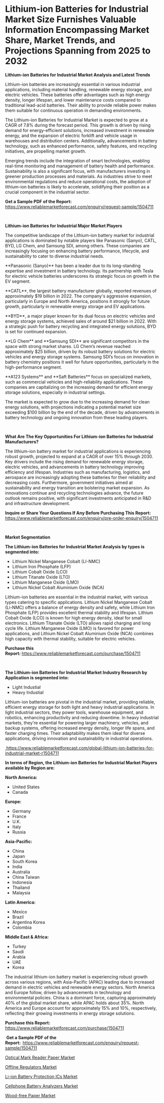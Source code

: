 <p><h1>Lithium-ion Batteries for Industrial Market Size Furnishes Valuable Information Encompassing Market Share, Market Trends, and Projections Spanning from 2025 to 2032</h1></p><p><strong>Lithium-ion Batteries for Industrial Market Analysis and Latest Trends</strong></p>
<p><p>Lithium-ion batteries are increasingly essential in various industrial applications, including material handling, renewable energy storage, and electric vehicles. These batteries offer advantages such as high energy density, longer lifespan, and lower maintenance costs compared to traditional lead-acid batteries. Their ability to provide reliable power makes them suitable for continuous operation in demanding environments.</p><p>The Lithium-ion Batteries for Industrial Market is expected to grow at a CAGR of 7.8% during the forecast period. This growth is driven by rising demand for energy-efficient solutions, increased investment in renewable energy, and the expansion of electric forklift and vehicle usage in warehouses and distribution centers. Additionally, advancements in battery technology, such as enhanced performance, safety features, and recycling initiatives, are propelling market growth.</p><p>Emerging trends include the integration of smart technologies, enabling real-time monitoring and management of battery health and performance. Sustainability is also a significant focus, with manufacturers investing in greener production processes and materials. As industries strive to meet environmental regulations and reduce operational costs, the adoption of lithium-ion batteries is likely to accelerate, solidifying their position as a crucial component in the industrial sector.</p></p>
<p><strong>Get a Sample PDF of the Report:&nbsp;</strong> <a href="https://www.reliablemarketforecast.com/enquiry/request-sample/1504711?utm_campaign=1899&utm_medium=2&utm_source=Github&utm_content=ia&utm_term=23032025&utm_id=lithium-ion-batteries-for-industrial">https://www.reliablemarketforecast.com/enquiry/request-sample/1504711</a></p>
<p>&nbsp;</p>
<p><strong>Lithium-ion Batteries for Industrial Major Market Players</strong></p>
<p><p>The competitive landscape of the Lithium-ion battery market for industrial applications is dominated by notable players like Panasonic (Sanyo), CATL, BYD, LG Chem, and Samsung SDI, among others. These companies are increasingly focusing on enhancing battery performance, lifecycle, and sustainability to cater to diverse industrial needs.</p><p>**Panasonic (Sanyo)** has been a leader due to its long-standing expertise and investment in battery technology. Its partnership with Tesla for electric vehicle batteries underscores its strategic focus on growth in the EV segment. </p><p>**CATL**, the largest battery manufacturer globally, reported revenues of approximately $19 billion in 2022. The company's aggressive expansion, particularly in Europe and North America, positions it strongly for future growth, particularly in renewable energy storage and EV applications.</p><p>**BYD**, a major player known for its dual focus on electric vehicles and energy storage systems, achieved sales of around $21 billion in 2022. With a strategic push for battery recycling and integrated energy solutions, BYD is set for continued expansion.</p><p>**LG Chem** and **Samsung SDI** are significant competitors in the space with strong market shares. LG Chem’s revenue reached approximately $25 billion, driven by its robust battery solutions for electric vehicles and energy storage systems. Samsung SDI’s focus on innovation in battery chemistry positions it well for future opportunities, particularly in the high-performance segment.</p><p>**A123 Systems** and **Saft Batteries** focus on specialized markets, such as commercial vehicles and high-reliability applications. These companies are capitalizing on the increasing demand for efficient energy storage solutions, especially in industrial settings.</p><p>The market is expected to grow due to the increasing demand for clean energy solutions, with projections indicating a potential market size exceeding $100 billion by the end of the decade, driven by advancements in battery technology and ongoing innovation from these leading players.</p></p>
<p>&nbsp;</p>
<p><strong>What Are The Key Opportunities For Lithium-ion Batteries for Industrial Manufacturers?</strong></p>
<p><p>The lithium-ion battery market for industrial applications is experiencing robust growth, projected to expand at a CAGR of over 15% through 2030. Key drivers include the rising demand for renewable energy storage, electric vehicles, and advancements in battery technology improving efficiency and lifespan. Industries such as manufacturing, logistics, and aerospace are increasingly adopting these batteries for their reliability and decreasing costs. Furthermore, government initiatives aimed at sustainability and energy transition are bolstering market expansion. As innovations continue and recycling technologies advance, the future outlook remains positive, with significant investments anticipated in R&D and infrastructure development.</p></p>
<p><strong>Inquire or Share Your Questions If Any Before Purchasing This Report:</strong> <a href="https://www.reliablemarketforecast.com/enquiry/pre-order-enquiry/1504711?utm_campaign=1899&utm_medium=2&utm_source=Github&utm_content=ia&utm_term=23032025&utm_id=lithium-ion-batteries-for-industrial">https://www.reliablemarketforecast.com/enquiry/pre-order-enquiry/1504711</a></p>
<p>&nbsp;</p>
<p><strong>Market Segmentation</strong></p>
<p><strong>The Lithium-ion Batteries for Industrial Market Analysis by types is segmented into:</strong></p>
<p><ul><li>Lithium Nickel Manganese Cobalt (LI-NMC)</li><li>Lithium Iron Phosphate (LFP)</li><li>Lithium Cobalt Oxide (LCO)</li><li>Lithium Titanate Oxide (LTO)</li><li>Lithium Manganese Oxide (LMO)</li><li>Lithium Nickel Cobalt Aluminium Oxide (NCA)</li></ul></p>
<p><p>Lithium-ion batteries are essential in the industrial market, with various types catering to specific applications. Lithium Nickel Manganese Cobalt (Li-NMC) offers a balance of energy density and safety, while Lithium Iron Phosphate (LFP) provides excellent thermal stability and lifespan. Lithium Cobalt Oxide (LCO) is known for high energy density, ideal for small electronics. Lithium Titanate Oxide (LTO) allows rapid charging and long cycle life. Lithium Manganese Oxide (LMO) is favored for power applications, and Lithium Nickel Cobalt Aluminium Oxide (NCA) combines high capacity with thermal stability, suitable for electric vehicles.</p></p>
<p><strong>Purchase this Report:&nbsp;</strong><a href="https://www.reliablemarketforecast.com/purchase/1504711?utm_campaign=1899&utm_medium=2&utm_source=Github&utm_content=ia&utm_term=23032025&utm_id=lithium-ion-batteries-for-industrial">https://www.reliablemarketforecast.com/purchase/1504711</a></p>
<p>&nbsp;</p>
<p><strong>The Lithium-ion Batteries for Industrial Market Industry Research by Application is segmented into:</strong></p>
<p><ul><li>Light Industial</li><li>Heavy Industial</li></ul></p>
<p><p>Lithium-ion batteries are pivotal in the industrial market, providing reliable, efficient energy storage for both light and heavy industrial applications. In light industrial sectors, they power tools, warehouse equipment, and robotics, enhancing productivity and reducing downtime. In heavy industrial markets, they're essential for powering larger machinery, vehicles, and backup systems, offering increased energy density, longer life spans, and faster charging times. Their adaptability makes them ideal for diverse applications, driving innovation and sustainability in industrial operations.</p></p>
<p><a href="https://www.reliablemarketforecast.com/global-lithium-ion-batteries-for-industrial-market-r1504711?utm_campaign=1899&utm_medium=2&utm_source=Github&utm_content=ia&utm_term=23032025&utm_id=lithium-ion-batteries-for-industrial">&nbsp;https://www.reliablemarketforecast.com/global-lithium-ion-batteries-for-industrial-market-r1504711</a></p>
<p><strong>In terms of Region, the Lithium-ion Batteries for Industrial Market Players available by Region are:</strong></p>
<p>
    <p> <strong> North America: </strong>
        <ul>
            <li>United States</li>
            <li>Canada</li>
        </ul>
        </p> 
    <p> <strong> Europe: </strong>
        <ul>
            <li>Germany</li>
            <li>France</li>
            <li>U.K.</li>
            <li>Italy</li>
            <li>Russia</li>
        </ul>
        </p> 
    <p> <strong> Asia-Pacific: </strong>
        <ul>
            <li>China</li>
            <li>Japan</li>
            <li>South Korea</li>
            <li>India</li>
            <li>Australia</li>
            <li>China Taiwan</li>
            <li>Indonesia</li>
            <li>Thailand</li>
            <li>Malaysia</li>
        </ul>
        </p> 
    <p> <strong> Latin America: </strong>
        <ul>
            <li>Mexico</li>
            <li>Brazil</li>
            <li>Argentina Korea</li>
            <li>Colombia</li>
        </ul>
        </p> 
    <p> <strong> Middle East & Africa: </strong>
        <ul>
            <li>Turkey</li>
            <li>Saudi</li>
            <li>Arabia</li>
            <li>UAE</li>
            <li>Korea</li>
        </ul>
    </p>
    </p>
<p><p>The industrial lithium-ion battery market is experiencing robust growth across various regions, with Asia-Pacific (APAC) leading due to increased demand in electric vehicles and renewable energy sectors. North America and Europe follow, driven by advancements in technology and environmental policies. China is a dominant force, capturing approximately 40% of the global market share, while APAC holds about 35%. North America and Europe account for approximately 15% and 10%, respectively, reflecting their growing investments in energy storage solutions.</p></p>
<p><strong>Purchase this Report: </strong><a href="https://www.reliablemarketforecast.com/purchase/1504711?utm_campaign=1899&utm_medium=2&utm_source=Github&utm_content=ia&utm_term=23032025&utm_id=lithium-ion-batteries-for-industrial">https://www.reliablemarketforecast.com/purchase/1504711</a></p>
<p>&nbsp;<strong>Get a Sample PDF of the Report:&nbsp;&nbsp;</strong><a href="https://www.reliablemarketforecast.com/enquiry/request-sample/1504711?utm_campaign=1899&utm_medium=2&utm_source=Github&utm_content=ia&utm_term=23032025&utm_id=lithium-ion-batteries-for-industrial">https://www.reliablemarketforecast.com/enquiry/request-sample/1504711</a></p>
<p><strong></strong></p>
<p><p><a href="https://github.com/rogetspate12/Market-Research-Report-List-1/blob/main/optical-mark-reader-paper-market.md?utm_campaign=1899&utm_medium=2&utm_source=Github&utm_content=ia&utm_term=23032025&utm_id=lithium-ion-batteries-for-industrial">Optical Mark Reader Paper Market</a></p><p><a href="https://github.com/ranewknaller/Market-Research-Report-List-1/blob/main/offline-regulators-market.md?utm_campaign=1899&utm_medium=2&utm_source=Github&utm_content=ia&utm_term=23032025&utm_id=lithium-ion-batteries-for-industrial">Offline Regulators Market</a></p><p><a href="https://github.com/wraggfomath/Market-Research-Report-List-1/blob/main/li-ion-battery-protection-ics-market.md?utm_campaign=1899&utm_medium=2&utm_source=Github&utm_content=ia&utm_term=23032025&utm_id=lithium-ion-batteries-for-industrial">Li-ion Battery Protection ICs Market</a></p><p><a href="https://github.com/alawnhvicay/Market-Research-Report-List-1/blob/main/cellphone-battery-analyzers-market.md?utm_campaign=1899&utm_medium=2&utm_source=Github&utm_content=ia&utm_term=23032025&utm_id=lithium-ion-batteries-for-industrial">Cellphone Battery Analyzers Market</a></p><p><a href="https://github.com/sahoolipko6f/Market-Research-Report-List-1/blob/main/wood-free-paper-market.md?utm_campaign=1899&utm_medium=2&utm_source=Github&utm_content=ia&utm_term=23032025&utm_id=lithium-ion-batteries-for-industrial">Wood-free Paper Market</a></p></p>